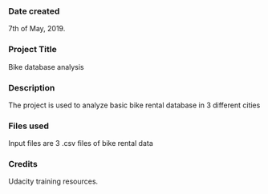 ### Date created
7th of May, 2019.

### Project Title
Bike database analysis

### Description
The project is used to analyze basic bike rental database in 3 different cities

### Files used
Input files are 3 .csv files of bike rental data

### Credits
Udacity training resources.
